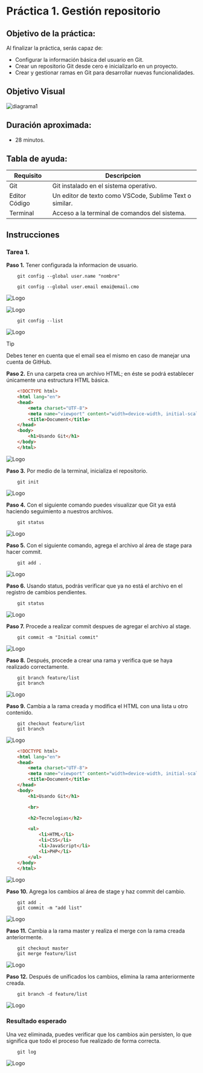 # Práctica 1. Gestión repositorio

## Objetivo de la práctica:
Al finalizar la práctica, serás capaz de:
- Configurar la información básica del usuario en Git.
- Crear un repositorio Git desde cero e inicializarlo en un proyecto.
- Crear y gestionar ramas en Git para desarrollar nuevas funcionalidades.

## Objetivo Visual 

![diagrama1](../images/cap1/21.png)

## Duración aproximada:
- 28 minutos.

## Tabla de ayuda:

| Requisito | Descripcion|
| --- | --- |
| Git | Git instalado en el sistema operativo. |
| Editor Código | Un editor de texto como VSCode, Sublime Text o similar. |
| Terminal | Acceso a la terminal de comandos del sistema. |

## Instrucciones 

### Tarea 1. 
**Paso 1.** Tener configurada la informacion de usuario.

        git config --global user.name "nombre"

        git config --global user.email emai@email.cmo

![Logo](../images/cap1/1.png)

![Logo](../images/cap1/2.png)

        git config --list

![Logo](../images/cap1/3.png)


> [!TIP]
> Debes tener en cuenta que el email sea el mismo en caso de manejar una cuenta de GitHub.

**Paso 2.** En una carpeta crea un archivo HTML; en éste se podrá establecer únicamente una estructura HTML básica.

```html
    <!DOCTYPE html>
    <html lang="en">
    <head>
        <meta charset="UTF-8">
        <meta name="viewport" content="width=device-width, initial-scale=1.0">
        <title>Document</title>
    </head>
    <body>
        <h1>Usando Git</h1>
    </body>
    </html>
```

![Logo](../images/cap1/6.png)

**Paso 3.** Por medio de la terminal, inicializa el repositorio.

        git init

![Logo](../images/cap1/7.png)

**Paso 4.** Con el siguiente comando puedes visualizar que Git ya está haciendo seguimiento a nuestros archivos.

        git status

![Logo](../images/cap1/8.png)

**Paso 5.** Con el siguiente comando, agrega el archivo al área de stage para hacer commit.

        git add .

![Logo](../images/cap1/9.png)

**Paso 6.** Usando status, podrás verificar que ya no está el archivo en el registro de cambios pendientes.

        git status

![Logo](../images/cap1/10.png)

**Paso 7.** Procede a realizar commit despues de agregar el archivo al stage.

        git commit -m "Initial commit"

![Logo](../images/cap1/11.png)

**Paso 8.** Después, procede a crear una rama y verifica que se haya realizado correctamente.

        git branch feature/list
        git branch

![Logo](../images/cap1/13.png)

**Paso 9.** Cambia a la rama creada y modifica el HTML con una lista u otro contenido.

        git checkout feature/list
        git branch

![Logo](../images/cap1/14.png)

```html
    <!DOCTYPE html>
    <html lang="en">
    <head>
        <meta charset="UTF-8">
        <meta name="viewport" content="width=device-width, initial-scale=1.0">
        <title>Document</title>
    </head>
    <body>
        <h1>Usando Git</h1>

        <br>

        <h2>Tecnologias</h2>

        <ul>
            <li>HTML</li>
            <li>CSS</li>
            <li>JavaScript</li>
            <li>PHP</li>
        </ul>
    </body>
    </html>
```
![Logo](../images/cap1/15.png)

**Paso 10.** Agrega los cambios al área de stage y haz commit del cambio.

        git add .
        git commit -m "add list"

![Logo](../images/cap1/16.png)

**Paso 11.** Cambia a la rama master y realiza el merge con la rama creada anteriormente.

        git checkout master
        git merge feature/list

![Logo](../images/cap1/17.png)

**Paso 12.** Después de unificados los cambios, elimina la rama anteriormente creada.

        git branch -d feature/list

![Logo](../images/cap1/19.png)

### Resultado esperado
Una vez eliminada, puedes verificar que los cambios aún persisten, lo que significa que todo el proceso fue realizado de forma correcta.

        git log

![Logo](../images/cap1/20.png)
